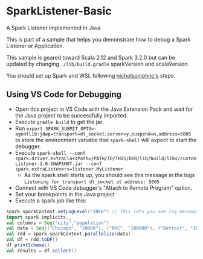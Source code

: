 # SparkListener-Basic
A Spark Listener implemented in Java 

This is part of a sample that helps you demonstrate how to debug a Spark Listener or Application.

This sample is geared toward Scala 2.12 and Spark 3.2.0 but can be updated by changing `./lib/build.gradle` sparkVersion and scalaVersion.

You should set up Spark and WSL following [nicholsonjohnc's](https://github.com/nicholsonjohnc/spark-wsl-install) steps.

## Using VS Code for Debugging

* Open this project in VS Code with the Java Extension Pack and wait for the Java project to be successfully imported.
* Execute `gradle build` to get the jar.
* Run `export SPARK_SUBMIT_OPTS=-agentlib:jdwp=transport=dt_socket,server=y,suspend=n,address=5005` to store the environment variable that `spark-shell` will expect to start the debugger.
* Execute `spark-shell --conf spark.driver.extraClassPath=/PATH/TO/THIS/DIR/lib/build/libs/customListener-1.0-SNAPSHOT.jar --conf spark.extraListeners=listener.MyListener`
  * As the spark shell starts up, you should see this message in the logs `Listening for transport dt_socket at address: 5005`
* Connect with VS Code debugger's "Attach to Remote Program" option.
* Set your breakpoints in the Java project
* Execute a spark job like this:

```scala
spark.sparkContext.setLogLevel("INFO") // This lets you see log messages in stdout
import spark.implicits._
val columns = Seq("city","population")
val data = Seq(("Chicago", "20000"), ("NYC", "100000"), ("Detroit", "3000"))
val rdd = spark.sparkContext.parallelize(data)
val df = rdd.toDF()
df.printSchema()
val results = df.collect()
```
